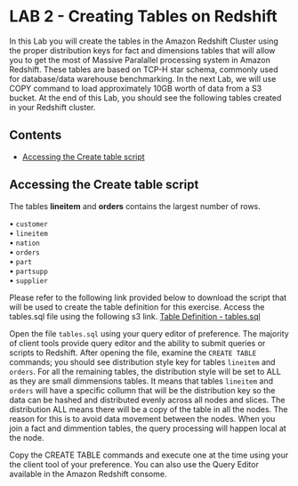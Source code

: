 # LAB 2 - Creating Tables on Redshift
In this Lab you will create the tables in the Amazon Redshift Cluster using the proper distribution keys for fact and dimensions tables that will allow you to get the most of Massive Paralallel processing system in Amazon Redshift. 
These tables are based on TCP-H star schema, commonly used for database/data warehouse benchmarking. In the next Lab, we will use COPY command to load approximately 10GB worth of data from a S3 bucket. At the end of this Lab, you should see the following tables created in your Redshift cluster.

## Contents
  - [Accessing the Create table script](#accessing-the-create-table-script)


## Accessing the Create table script 

The tables **lineitem** and **orders** contains the largest number of rows. 

•	`customer`   
•	`lineitem`  
•	`nation`  
•	`orders`  
•	`part`  
•	`partsupp`  
•	`supplier`  


Please refer to the following link provided below to download the script that will be used to create the table definition for this exercise. 
Access the tables.sql file using the following s3 link. 
[Table Definition - tables.sql](https://s3.amazonaws.com/reinvent-hass/code/tables.sql)


Open the file `tables.sql` using your query editor of preference. The majority of client tools provide query editor and the ability to submit queries or scripts to Redshift. After opening the file, examine the `CREATE TABLE` commands; you should see distribution style key for tables `lineitem` and `orders`. For all the remaining tables, the distribution style will be set to ALL as they are small dimmensions tables. It means that tables `lineitem` and `orders` will have a specific collumn that will be the distribution key so the data can be hashed and distributed evenly across all nodes and slices. The distribution ALL means there will be a copy of the table in all the nodes. The reason for this is to avoid data movement between the nodes. When you join a fact and dimmention tables, the query processing will happen local at the node. 

Copy the CREATE TABLE commands and execute one at the time using your the client tool of your preference. You can also use the Query Editor available in the Amazon Redshift consome. 


